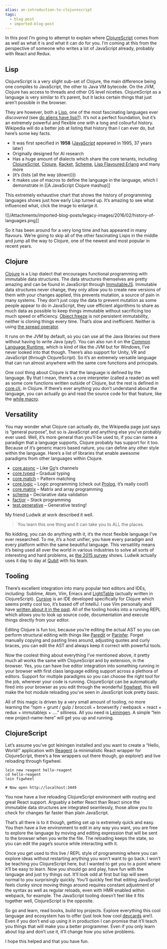 ```yaml
---
alias: an-introduction-to-clojurescript
tags:
  - blog-post
  - imported-blog-post
---
```


In this post I’m going to attempt to explain where [ClojureScript](https://github.com/clojure/clojurescript) comes from as well as what it is and what it can do for you. I’m coming at this from the perspective of someone who writes a lot of JavaScript already, probably with React and Redux.

## Lisp

ClojureScript is a very slight sub-set of Clojure, the main difference being one compiles to JavaScript, the other to Java VM bytecode. On the JVM, Clojure has access to threads and other OS level niceties. ClojureScript as a language is very similar to it’s parent, but it lacks certain things that just aren’t possible in the browser.

They are however, both a [Lisp](https://en.wikipedia.org/wiki/Lisp_%28programming_language%29), one of the most fascinating languages ever _discovered_ (see [do aliens have lisp?](https://www.quora.com/Do-aliens-have-LISP)). It’s not a perfect foundation, but it’s an extremely powerful and flexible one with a long and colourful history. Wikipedia will do a better job at listing that history than I can ever do, but here’s some key facts.

- It was first specified in **1958** ([JavaScript](https://en.wikipedia.org/wiki/JavaScript) appeared in 1995, 37 years later)
- Originally designed for AI research
- Has a huge amount of dialects which share the core tenants, including [ClojureScript](https://github.com/clojure/clojurescript), [Clojure](http://clojure.org/), [Racket](https://racket-lang.org/), [Scheme](https://en.wikipedia.org/wiki/Scheme_%28programming_language%29), [Lisp Flavoured Erlang](http://lfe.io/) and many more
- (it’s (lists (all the way (down))))
- It makes use of macros to define the language in the language, which I demonstrate in [[A JavaScript Clojure mashup]]

This extremely exhaustive chart that shows the history of programming languages shows just how early Lisp turned up. It’s amazing to see what influenced what, click the image to enlarge it.

![[/Attachments/imported-blog-posts/legacy-images/2016/02/history-of-languages.png]]

So it has been around for a very long time and has appeared in many flavours. We’re going to skip all of the other fascinating Lisps in the middle and jump all the way to Clojure, one of the newest and most popular in recent years.

## Clojure

[Clojure](https://en.wikipedia.org/wiki/Clojure) is a Lisp dialect that encourages functional programming with immutable data structures. The data structures themselves are pretty amazing and can be found in JavaScript through [ImmutableJS](https://facebook.github.io/immutable-js/). Immutable data structures never change, they only allow you to create new versions of them with your changes applied, this prevents mutation, a source of pain in many systems. They don’t just copy the data to prevent mutation as some people appear to do in JavaScript, they use efficient algorithms to share as much data as possible to keep things immutable without sacrificing too much speed or efficiency. [Object.freeze](https://developer.mozilla.org/en-US/docs/Web/JavaScript/Reference/Global_Objects/Object/freeze) is not persistent immutability, neither is cloning things every time. That’s slow and inefficient. Neither is using [the spread operator](https://gist.github.com/sebmarkbage/005c81e6f2f5ddac443f).

It runs on the JVM by default, so you can use all the Java libraries out there without having to write Java (yay!). You can also run it on the [Common Language Runtime](https://en.wikipedia.org/wiki/Common_Language_Runtime), which is kind of like the JVM but for Windows, I’ve never looked into that though. There’s also support for Unity, VR and JavaScript (through ClojureScript). So it’s an extremely versatile language that can run almost anywhere with the same core functions and principals.

One cool thing about Clojure is that the language is defined by the language. By that I mean, there’s a core interpreter (called a reader) as well as some core functions written outside of Clojure, but the rest is defined in [core.clj](https://github.com/clojure/clojure/blob/master/src/clj/clojure/core.clj), in Clojure. If there’s ever anything you don’t understand about the language, you can actually go and read the source code for that feature, like the [while macro](https://github.com/clojure/clojure/blob/d5708425995e8c83157ad49007ec2f8f43d8eac8/src/clj/clojure/core.clj#L6087).

## Versatility

You may wonder what Clojure can actually do, the Wikipedia page just says is “general purpose”, but so is JavaScript and anything else you’ve probably ever used. Well, it’s more general than you’ll be used to, if you can name a paradigm that a language supports, Clojure probably has support for it too. Because of it’s generic macro based nature, you can define any other style within the language. Here’s a list of libraries that enable awesome paradigms from other languages within Clojure.

- [core.async](https://github.com/clojure/core.async) – Like [Go](https://golang.org/)‘s channels
- [core.typed](http://typedclojure.org/) – Gradual typing
- [core.match](https://github.com/clojure/core.match) – Pattern matching
- [core.logic](https://github.com/clojure/core.logic) – Logic programming (check out [Prolog](https://en.wikipedia.org/wiki/Prolog), it’s really cool!)
- [core.matrix](https://github.com/mikera/core.matrix) – Matrix and array programming
- [schema](https://github.com/plumatic/schema) – Declarative data validation
- [factjor](https://github.com/brandonbloom/factjor) – Stack programming
- [test.generative](https://github.com/clojure/test.generative) – Generative testing!

My friend Ludwik at work described it well.

> You learn this one thing and it can take you to ALL the places.

No kidding, you can do anything with it, it’s the most flexible language I’ve ever researched. To me, it’s a host unifier, you have every paradigm and every platform within the same beautiful language. This versatility means it’s being used all over the world in various industries to solve all sorts of interesting and hard problems, as [the 2015 survey](http://blog.cognitect.com/blog/2016/1/28/state-of-clojure-2015-survey-results) shows. Ludwik actually uses it day to day at [Qubit](http://www.qubit.com/) with his team.

## Tooling

There’s excellent integration into many popular text editors and IDEs, including: Sublime, Atom, Vim, Emacs and [LightTable](http://lighttable.com/) (actually written in ClojureScript). [Cursive](https://cursive-ide.com/) is an IDE developed specifically for Clojure which seems pretty cool too, it’s based off of IntelliJ. I use Vim personally and have [written about it in the past](/essential-vim-bundles-for-javascript-and-clojure/). All of the tooling hooks into a running REPL which allows you to look up source code, documentation and execute things directly from your editor.

Editing Clojure is fun too, because you’re editing the actual AST so you can perform structural editing with things like [Paredit](http://danmidwood.com/content/2014/11/21/animated-paredit.html) or [Parinfer](https://shaunlebron.github.io/parinfer/). Forget manually copying and pasting lines around, adjusting quotes and curly braces, you can edit the AST and always keep it correct with powerful tools.

Now the coolest thing about everything I’ve mentioned above, it pretty much all works the same with ClojureScript and by extension, in the browser. Yes, you can have live editor integration into something running in your browser with first class language editing support across a plethora of editors. Support for multiple paradigms so you can choose the right tool for the job, wherever your code is running. ClojureScript can be automatically fired into your browser as you edit through the wonderful [figwheel](https://github.com/bhauman/lein-figwheel), this will make the hot module reloading you’ve seen in JavaScript look pretty basic.

All of this magic is driven by a very small amount of tooling, no more learning the “npm + grunt / gulp / broccoli + browserify / webpack + react + redux + immutablejs + ….” silliness. All you need is [Leiningen](http://leiningen.org/). A simple “lein new project-name-here” will get you up and running.

## ClojureScript

Let’s assume you’ve got leiningen installed and you want to create a “Hello, World!” application with [Reagent](https://reagent-project.github.io/) (a minimalistic React wrapper for ClojureScript, there’s a few wrappers out there though, go explore!) and live reloading through figwheel.

```
lein new reagent hello-reagent
cd hello-reagent
lein figwheel

# Now open http://localhost:3449
```

You now have a live reloading ClojureScript environment with routing and great React support. Arguably a better React than React since the immutable data structures are integrated seamlessly, those allow you to check for changes far faster than plain JavaScript.

That’s all there is to it though, getting set up is extremely quick and easy. You then have a live environment to edit in any way you want, you are free to explore the language by moving and editing expression that will be sent to the browser when you write the file. The reloading keeps the state, so you can edit the page’s source while interacting with it.

Once you get used to this live / REPL style of programming where you can explore ideas without restarting anything you won’t want to go back. I won’t be teaching you ClojureScript here, but I wanted to get you to a point where it’ll be easy to learn. Now you should go and play, have fun with the language and just try things out. It’ll look odd at first but lisp will seem normal to you surprisingly quickly. You’ll quickly feel that editing JavaScript feels clunky since moving things around requires constant adjustment of the syntax as well as regular reloads, even with HMR enabled within webpack, for example. The JavaScript tooling doesn’t feel like it fits together well, ClojureScript is the opposite.

So go and learn, read books, build toy projects. Explore everything this cool language and ecosystem has to offer (just look how cool [devcards](https://github.com/bhauman/devcards) are!). Even if you don’t end up using it in production I can promise that it’ll teach you things that will make you a better programmer. Even if you only learn about lisp and don’t use it, it’ll change how you solve problems.

I hope this helped and that you have fun.
